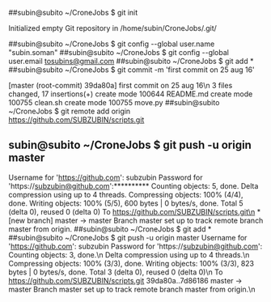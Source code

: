 ##subin@subito ~/CroneJobs $ git init
  
  Initialized empty Git repository in /home/subin/CroneJobs/.git/ 

##subin@subito ~/CroneJobs $ git config --global user.name &quot;subin.soman&quot;
##subin@subito ~/CroneJobs $ git config --global user.email tosubins@gmail.com
##subin@subito ~/CroneJobs $ git add *
##subin@subito ~/CroneJobs $ git commit -m 'first commit on 25 aug 16' 

[master (root-commit) 39da80a] first commit on 25 aug 16\n  3 files changed, 17 insertions(+) 
 create mode 100644 README.md
 create mode 100755 clean.sh
 create mode 100755 move.py
##subin@subito ~/CroneJobs $ git remote add origin https://github.com/SUBZUBIN/scripts.git
## subin@subito ~/CroneJobs $ git push -u origin master
 Username for 'https://github.com': subzubin
 Password for 'https://subzubin@github.com':**********
 Counting objects: 5, done.
  Delta compression using up to 4 threads.
  Compressing objects: 100% (4/4), done.
  Writing objects: 100% (5/5), 600 bytes | 0 bytes/s, done.
  Total 5 (delta 0), reused 0 (delta 0)
  To https://github.com/SUBZUBIN/scripts.git\n  * [new branch] master -> master
   Branch master set up to track remote branch master from origin.
 ##subin@subito ~/CroneJobs $ git add *
 ##subin@subito ~/CroneJobs $ git push -u origin master
  Username for 'https://github.com': subzubin
   Password for 'https://subzubin@github.com':
     Counting objects: 3, done.\n Delta compression using up to 4 threads.\n Compressing objects: 100% (3/3), done.
      Writing objects: 100% (3/3), 823 bytes | 0 bytes/s, done.
      Total 3 (delta 0), reused 0 (delta 0)\n To https://github.com/SUBZUBIN/scripts.git
        39da80a..7d86186 master -> master
         Branch master set up to track remote branch master from origin.\n </p>
